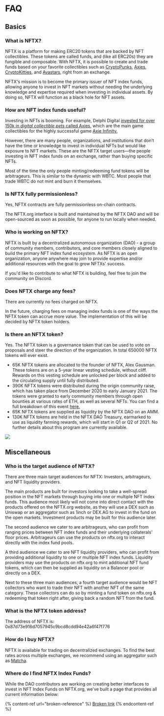 # FAQ

## Basics

### What is NFTX?

NFTX is a platform for making ERC20 tokens that are backed by NFT collectibles. These tokens are called funds, and (like all ERC20s) they are fungible and composable. With NFTX, it is possible to create and trade funds based on your favorite collectibles such as [CryptoPunks](https://www.larvalabs.com/cryptopunks), [Axies](https://marketplace.axieinfinity.com), [CryptoKitties](https://www.cryptokitties.co/), and [Avastars](https://avastars.io/), right from an exchange.

NFTX's mission is to become the primary issuer of NFT index funds, allowing anyone to invest in NFT markets without needing the underlying knowledge and expertise required when investing in individual assets. By doing so, NFTX will function as a black hole for NFT assets.

### How are NFT index funds useful?

Investing in NFTs is booming. For example, Delphi Digital [invested for over 150k in _digital collectible pets_ called Axies](https://www.delphidigital.io/reports/why-we-spent-159k-on-digital-battle-pets-2/), which are the main game collectibles for the highly successful game [Axie Infinity.](https://www.axieinfinity.com)

However, there are many people, organizations, and institutions that don’t have the time or knowledge to invest in individual NFTs but would like exposure to NFT markets. These are the NFTX target users—the people investing in NFT index funds on an exchange, rather than buying specific NFTs.

Most of the time the only people minting/redeeming fund tokens will be arbitrageurs. This is similar to the dynamic with WBTC. Most people that trade WBTC do not mint and burn it themselves.

### Is NFTX fully permissionless?

Yes, NFTX contracts are fully permissionless on-chain contracts.

The NFTX.org interface is built and maintained by the NFTX DAO and will be open-sourced as soon as possible, for anyone to run locally when needed.

### Who is working on NFTX?

NFTX is built by a decentralized autonomous organization (DAO) - a group of community members, contributors, and core members closely aligned to build the primary NFT index fund ecosystem. As NFTX is an open organization, anyone anywhere may join to provide expertise and/or additional resources with the goal to grow NFTXs' success.

If you'd like to contribute to what NFTX is building, feel free to join the community on Discord.

### Does NFTX charge any fees?

There are currently no fees charged on NFTX.

In the future, charging fees on managing index funds is one of the ways the NFTX token can accrue more value. The implementation of this will be decided by NFTX token holders.

### Is there an NFTX token?

Yes. The NFTX token is a governance token that can be used to vote on proposals and steer the direction of the organization. In total 650000 NFTX tokens will ever exist.

* 65K NFTX tokens are allocated to the founder of NFTX, Alex Gausman. These tokens are on a 5-year linear vesting schedule, without cliff. Rewards on this vesting schedule are unlocked per block and added to the circulating supply until fully distributed.&#x20;
* 390K NFTX tokens were distributed during the origin community raise, which has taken place from December 2020 to early January 2021. The tokens were granted to early community members through open bounties at various rates of ETH, as well as several NFTs. You can find a full breakdown of this event [here.](archive/community-raise.md)
* 65K NFTX tokens are supplied as liquidity by the NFTX DAO on an AMM.
* 130K NFTX tokens are held in the NFTX DAO Treasury, earmarked to use as liquidity farming rewards, which will start in Q1 or Q2 of 2021. No further details about this program are currently available.

![](.gitbook/assets/piechart.png)

## Miscellaneous

### Who is the target audience of NFTX?

There are three main target audiences for NFTX: Investors, arbitrageurs, and NFT liquidity providers.

The main products are built for investors looking to take a well-spread position in the NFT markets through buying into one or multiple NFT index funds. This audience most likely will not come into direct contact with the products offered on the NFTX.org website, as they will use a DEX such as Uniswap or an aggregator such as 1inch or DEX.AG to invest in the fund on the open markets. Investment products may be built for this audience later.

The second audience we cater to are arbitrageurs, who can profit from ranging prices between NFT index funds and their underlying collaterals' floor prices. Arbitrageurs can use the products on nftx.org to interact directly with the index fund pools.

A third audience we cater to are NFT liquidity providers, who can profit from providing additional liquidity to one or multiple NFT index funds. Liquidity providers may use the products on nftx.org to mint additional NFT fund tokens, which can then be supplied as liquidity on a Balancer pool or directly on a DEX.

Next to these three main audiences, a fourth target audience would be NFT collectors who want to trade their NFT with another NFT of the same category. These collectors can do so by minting a fund token on nftx.org & redeeming that token right after, giving back a random NFT from the fund.

### What is the NFTX token address?

The address of NFTX is: 0x87d73e916d7057945c9bcd8cdd94e42a6f47f776

### How do I buy NFTX?

NFTX is available for trading on decentralized exchanges. To find the best rates across multiple exchanges, we recommend using an aggregator such as [Matcha](https://matcha.xyz/).

### Where do I find NFTX Index Funds?

While the DAO contributors are working on creating better interfaces to invest in NFT Index Funds on NFTX.org, we've built a page that provides all current information below:

{% content-ref url="broken-reference" %}
[Broken link](broken-reference)
{% endcontent-ref %}
